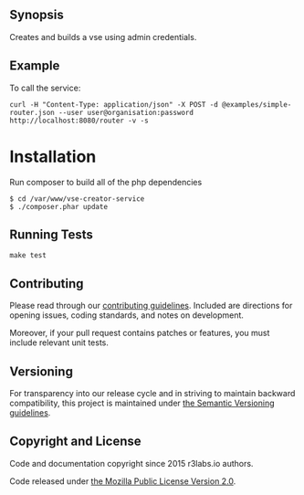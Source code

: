 ## Synopsis

Creates and builds a vse using admin credentials.

## Example

To call the service:

```
curl -H "Content-Type: application/json" -X POST -d @examples/simple-router.json --user user@organisation:password http://localhost:8080/router -v -s
```

# Installation

Run composer to build all of the php dependencies
```
$ cd /var/www/vse-creator-service
$ ./composer.phar update
```

## Running Tests

```
make test
```

## Contributing

Please read through our
[contributing guidelines](CONTRIBUTING.md).
Included are directions for opening issues, coding standards, and notes on
development.

Moreover, if your pull request contains patches or features, you must include
relevant unit tests.

## Versioning

For transparency into our release cycle and in striving to maintain backward
compatibility, this project is maintained under [the Semantic Versioning guidelines](http://semver.org/).

## Copyright and License

Code and documentation copyright since 2015 r3labs.io authors.

Code released under
[the Mozilla Public License Version 2.0](LICENSE).


